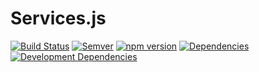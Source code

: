 # Services.js

[![Build Status](https://travis-ci.org/jakobwesthoff/services.js.svg?branch=master)](https://travis-ci.org/jakobwesthoff/services.js) [![Semver](http://img.shields.io/SemVer/2.0.0.png)](http://semver.org/spec/v2.0.0.html) [![npm version](https://badge.fury.io/js/services.js.svg)](http://badge.fury.io/js/services.js)  [![Dependencies](https://david-dm.org/jakobwesthoff/services.js.svg)](https://david-dm.org/jakobwesthoff/services.js) [![Development Dependencies](https://david-dm.org/jakobwesthoff/services.js/dev-status.svg)](https://david-dm.org/jakobwesthoff/services.js#info=devDependencies)
